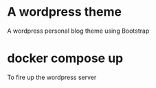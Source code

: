 # A wordpress theme
A wordpress personal blog theme using Bootstrap

# docker compose up 
To fire up the wordpress server